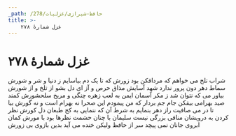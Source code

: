 ```yaml
---
_path: /حافظ-شیرازی/غزلیات/278
title: >-
    غزل شمارهٔ ۲۷۸
---
```

# غزل شمارهٔ ۲۷۸

شراب تلخ می خواهم که مردافکن بود زورش
که تا یک دم بیاسایم ز دنیا و شر و شورش
سماط دهر دون پرور ندارد شهد آسایش
مذاق حرص و آز ای دل بشو از تلخ و از شورش
بیاور می که نتوان شد ز مکر آسمان ایمن
به لعب زهره چنگی و مریخ سلحشورش
کمند صید بهرامی بیفکن جام جم بردار
که من پیمودم این صحرا نه بهرام است و نه گورش
بیا تا در می صافیت راز دهر بنمایم
به شرط آن که ننمایی به کج طبعان دل کورش
نظر کردن به درویشان منافی بزرگی نیست
سلیمان با چنان حشمت نظرها بود با مورش
کمان ابروی جانان نمی پیچد سر از حافظ
ولیکن خنده می آید بدین بازوی بی زورش
